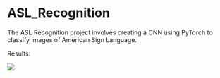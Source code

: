 # ASL_Recognition
The ASL Recognition project involves creating a CNN using PyTorch to classify images of American Sign Language.

Results:

![](https://github.com/sula234/ASL_Recognition/blob/main/ASL.gif)
